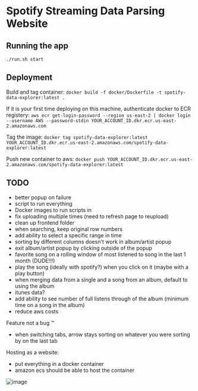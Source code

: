# Spotify Streaming Data Parsing Website

## Running the app
`./run.sh start`

## Deployment
Build and tag container:
`docker build -f docker/Dockerfile -t spotify-data-explorer:latest .`

If it is your first time deploying on this machine, authenticate docker to ECR registery:
`aws ecr get-login-password --region us-east-2 | docker login --username AWS --password-stdin YOUR_ACCOUNT_ID.dkr.ecr.us-east-2.amazonaws.com`

Tag the image:
`docker tag spotify-data-explorer:latest YOUR_ACCOUNT_ID.dkr.ecr.us-east-2.amazonaws.com/spotify-data-explorer:latest`

Push new container to aws:
`docker push YOUR_ACCOUNT_ID.dkr.ecr.us-east-2.amazonaws.com/spotify-data-explorer:latest`

## TODO
* better popup on failure
* script to run everything
* Docker images to run scripts in
* fix uploading multiple times (need to refresh page to reupload)
* clean up frontend folder
* when searching, keep original row numbers
* add ability to select a specific range in time
* sorting by different columns doesn't work in album/artist popup
* exit album/artist popup by clicking outside of the popup
* favorite song on a rolling window of most listened to song in the last 1 month (DUDE!!!)
* play the song (ideally with spotify?) when you click on it (maybe with a play button)
* when merging data from a single and a song from an album, default to using the album
* itunes data?
* add ability to see number of full listens through of the album (minimum time on a song in the album)
* reduce aws costs

Feature not a bug :tm:
* when switching tabs, arrow stays sorting on whatever you were sorting by on the last tab

Hosting as a website:
* put everything in a docker container
* amazon ecs should be able to host the container


![image](https://github.com/user-attachments/assets/bc594dfd-468d-48df-8229-c2f8b865f1dd)
